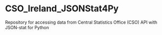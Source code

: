 # CSO_Ireland_JSONStat4Py
Repository for accessing data from Central Statistics Office (CSO) API with JSON-stat for Python
